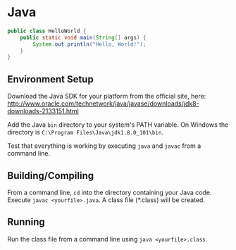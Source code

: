 # Java

```java
public class HelloWorld {
    public static void main(String[] args) {
        System.out.println("Hello, World!");
    }
}
```

## Environment Setup

Download the Java SDK for your platform from the official site, here: http://www.oracle.com/technetwork/java/javase/downloads/jdk8-downloads-2133151.html

Add the Java `bin` directory to your system's PATH variable.  On Windows the directory is `C:\Program Files\Java\jdk1.8.0_101\bin`.

Test that everything is working by executing `java` and `javac` from a command line.

## Building/Compiling

From a command line, `cd` into the directory containing your Java code.  Execute `javac <yourfile>.java`.  A class file (*.class) will be created.

## Running

Run the class file from a command line using `java <yourfile>.class`.
